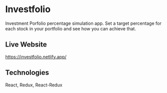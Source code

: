 # Investfolio
Investment Porfolio percentage simulation app. Set a target percentage for each stock in your portfolio and see how you can achieve that. 

## Live Website
https://investfolio.netlify.app/

## Technologies
React, Redux, React-Redux




